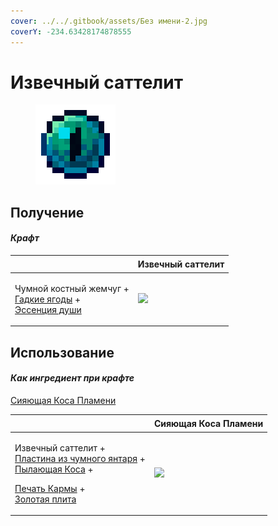 ```yaml
---
cover: ../../.gitbook/assets/Без имени-2.jpg
coverY: -234.63428174878555
---
```


# Извечный саттелит

<figure><img src="../../.gitbook/assets/eternal_satellite_128.png" alt=""><figcaption></figcaption></figure>

## Получение

#### _Крафт_

| ㅤ                                                                                                                                             | Извечный саттелит                                                  |
| --------------------------------------------------------------------------------------------------------------------------------------------- | ------------------------------------------------------------------ |
| <p>Чумной костный жемчуг +<br><a href="gadkie-yagody.md">Гадкие ягоды</a> +<br><a href="../essencii/essenciya-dushi.md">Эссенция души</a></p> | ![](../../.gitbook/assets/miko\_custom\_eternal\_satellite\_0.png) |

## Использование

#### _Как ингредиент при крафте_

[Сияющая Коса Пламени](../nabory-broni/nabor-broni-plameni/kosa-plameni/siyayushaya-kosa-plameni.md)

| ㅤ                                                                                                                                                                                                                                                                                               | Сияющая Коса Пламени                                            |
| ----------------------------------------------------------------------------------------------------------------------------------------------------------------------------------------------------------------------------------------------------------------------------------------------- | --------------------------------------------------------------- |
| <p>Извечный саттелит +<br><a href="plastina-iz-chumnogo-yantarya.md">Пластина из чумного янтаря</a> +<br><a href="../nabory-broni/nabor-broni-plameni/kosa-plameni/">Пылающая Коса</a> + </p><p><a href="pechat-karmy.md">Печать Кармы</a> +<br><a href="gold_plate_0.md">Золотая плита</a></p> | ![](../../.gitbook/assets/flamos\_flamos\_scythe\_shiny\_0.png) |

